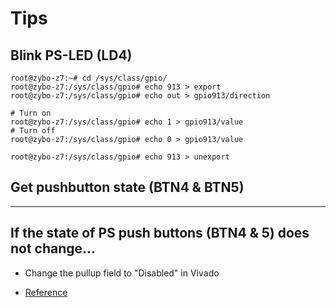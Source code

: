 # Tips

## Blink PS-LED (LD4)

```shell-session
root@zybo-z7:~# cd /sys/class/gpio/
root@zybo-z7:/sys/class/gpio# echo 913 > export
root@zybo-z7:/sys/class/gpio# echo out > gpio913/direction

# Turn on
root@zybo-z7:/sys/class/gpio# echo 1 > gpio913/value
# Turn off
root@zybo-z7:/sys/class/gpio# echo 0 > gpio913/value

root@zybo-z7:/sys/class/gpio# echo 913 > unexport
```

## Get pushbutton state (BTN4 & BTN5)

***

## If the state of PS push buttons (BTN4 & 5) does not change...

- Change the pullup field to "Disabled" in Vivado

- [Reference](https://forum.digilentinc.com/topic/3614-accessing-ps-mio-led-and-2-push-buttons/)
